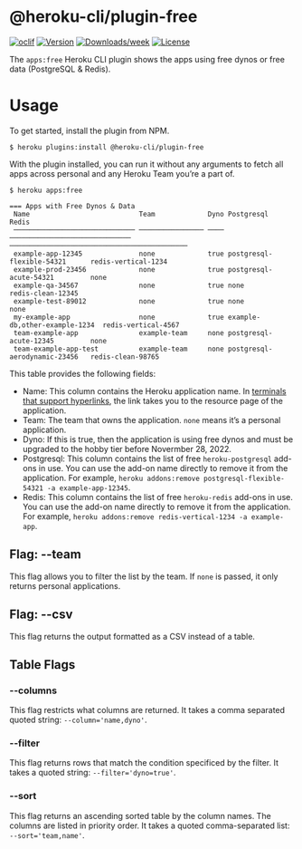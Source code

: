 @heroku-cli/plugin-free
===============

[![oclif](https://img.shields.io/badge/cli-oclif-brightgreen.svg)](https://oclif.io)
[![Version](https://img.shields.io/npm/v/heroku-cli-plugin-free.svg)](https://npmjs.org/package/@heroku-cli/plugin-free)
[![Downloads/week](https://img.shields.io/npm/dw/heroku-cli-plugin-free.svg)](https://npmjs.org/package/@heroku-cli/plugin-free)
[![License](https://img.shields.io/npm/l/heroku-cli-plugin-free.svg)](https://github.com/heroku/heroku-cli-plugin-free/blob/master/package.json)

The `apps:free` Heroku CLI plugin shows the apps using free dynos or free data (PostgreSQL & Redis).

# Usage

To get started, install the plugin from NPM.

```
$ heroku plugins:install @heroku-cli/plugin-free
```

With the plugin installed, you can run it without any arguments to fetch all apps across personal and any Heroku Team you’re a part of.

```
$ heroku apps:free

=== Apps with Free Dynos & Data
 Name                           Team             Dyno Postgresql                     Redis
 ────────────────────────────── ──────────────── ──── ────────────────────────────── ────────────────────────────────────────────
 example-app-12345              none             true postgresql-flexible-54321      redis-vertical-1234
 example-prod-23456             none             true postgresql-acute-54321         none
 example-qa-34567               none             true none                           redis-clean-12345
 example-test-89012             none             true none                           none
 my-example-app                 none             true example-db,other-example-1234  redis-vertical-4567
 team-example-app               example-team     none postgresql-acute-12345         none
 team-example-app-test          example-team     none postgresql-aerodynamic-23456   redis-clean-98765
```
This table provides the following fields:

* Name: This column contains the Heroku application name. In [terminals that support hyperlinks](https://gist.github.com/egmontkob/eb114294efbcd5adb1944c9f3cb5feda), the link takes you to the resource page of the application.
* Team: The team that owns the application. `none` means it’s a personal application.
* Dyno: If this is true, then the application is using free dynos and must be upgraded to the hobby tier before Novermber 28, 2022.
* Postgresql: This column contains the list of free `heroku-postgresql` add-ons in use. You can use the add-on name directly to remove it from the application. For example, `heroku addons:remove postgresql-flexible-54321 -a example-app-12345`.
* Redis: This column contains the list of free `heroku-redis` add-ons in use. You can use the add-on name directly to remove it from the application. For example, `heroku addons:remove redis-vertical-1234 -a example-app`.

## Flag: --team

This flag allows you to filter the list by the team. If `none` is passed, it only returns personal applications.

## Flag: --csv

This flag returns the output formatted as a CSV instead of a table.

## Table Flags

### --columns

This flag restricts what columns are returned. It takes a comma separated quoted string: `--column='name,dyno'`.

### --filter

This flag returns rows that match the condition specificed by the filter. It takes a quoted string: `--filter='dyno=true'`.

### --sort

This flag returns an ascending sorted table by the column names. The columns are listed in priority order. It takes a quoted comma-separated list: `--sort='team,name'`.
